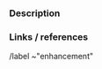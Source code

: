 ### Description

<!--- Include problem, use cases, benefits, and/or goals --->

### Links / references

<!--- If this relates to an existing issue, please include a link to it.
      Also add references to any papers that relate to the enhancement if
      appropriate. Please refrain from uploading any copyrighted material --->

/label ~"enhancement"
